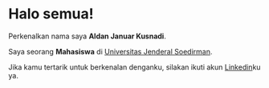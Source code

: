 # Halo semua! 

Perkenalkan nama saya **Aldan Januar Kusnadi**.<br>

Saya seorang **Mahasiswa** di [Universitas Jenderal Soedirman](https://g.co/kgs/KvtsgFm).<br>

Jika kamu tertarik untuk berkenalan denganku, silakan ikuti akun [Linkedin](https://youtu.be/DxMu1pv8b9Y?feature=shared)ku ya.

